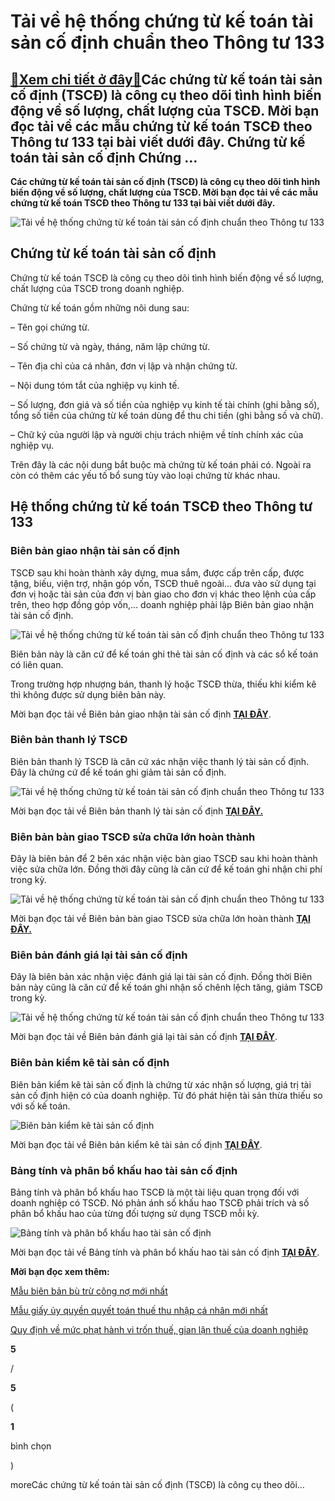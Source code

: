 Tải về hệ thống chứng từ kế toán tài sản cố định chuẩn theo Thông tư 133
========================================================================

[:gift:Xem chi tiết ở đây:gift:](https://hddtvn.com/tai-ve-he-thong-chung-tu-ke-toan-tai-san-co-dinh-chuan-theo-thong-tu-133/)Các chứng từ kế toán tài sản cố định (TSCĐ) là công cụ theo dõi tình hình biến động về số lượng, chất lượng của TSCĐ. Mời bạn đọc tải về các mẫu chứng từ kế toán TSCĐ theo Thông tư 133 tại bài viết dưới đây. Chứng từ kế toán tài sản cố định Chứng …
--------------------------------------------------------------------------------------------------------------------------------------------------------------------------------------------------------------------------------------------------------

**Các chứng từ kế toán tài sản cố định (TSCĐ) là công cụ theo dõi tình hình biến động về số lượng, chất lượng của TSCĐ. Mời bạn đọc tải về các mẫu chứng từ kế toán TSCĐ theo Thông tư 133 tại bài viết dưới đây.**


![ Tải về hệ thống chứng từ kế toán tài sản cố định chuẩn theo Thông tư 133](https://hddtvn.com/wp-content/uploads/2021/01/x8UWFXh.png " Tải về hệ thống chứng từ kế toán tài sản cố định chuẩn theo Thông tư 133")


Chứng từ kế toán tài sản cố định
--------------------------------


Chứng từ kế toán TSCĐ là công cụ theo dõi tình hình biến động về số lượng, chất lượng của TSCĐ trong doanh nghiệp.


Chứng từ kế toán gồm những nôi dung sau:


– Tên gọi chứng từ.


– Số chứng từ và ngày, tháng, năm lập chứng từ.


– Tên địa chỉ của cá nhân, đơn vị lập và nhận chứng từ.


– Nội dung tóm tắt của nghiệp vụ kinh tế.


– Số lượng, đơn giá và số tiền của nghiệp vụ kinh tế tài chính (ghi bằng số), tổng số tiền của chứng từ kế toán dùng để thu chi tiền (ghi bằng số và chữ).


– Chữ ký của người lập và người chịu trách nhiệm về tính chính xác của nghiệp vụ.


Trên đây là các nội dung bắt buộc mà chứng từ kế toán phải có. Ngoài ra còn có thêm các yếu tố bổ sung tùy vào loại chứng từ khác nhau.


Hệ thống chứng từ kế toán TSCĐ theo Thông tư 133
------------------------------------------------


### Biên bản giao nhận tài sản cố định


TSCĐ sau khi hoàn thành xây dựng, mua sắm, được cấp trên cấp, được tặng, biếu, viện trợ, nhận góp vốn, TSCĐ thuê ngoài… đưa vào sử dụng tại đơn vị hoặc tài sản của đơn vị bàn giao cho đơn vị khác theo lệnh của cấp trên, theo hợp đồng góp vốn,… doanh nghiệp phải lập Biên bản giao nhận tài sản cố định.


![ Tải về hệ thống chứng từ kế toán tài sản cố định chuẩn theo Thông tư 133](https://hddtvn.com/wp-content/uploads/2021/01/aeIhgIC.png " Tải về hệ thống chứng từ kế toán tài sản cố định chuẩn theo Thông tư 133")


Biên bản này là căn cứ để kế toán ghi thẻ tài sản cố định và các sổ kế toán có liên quan.


Trong trường hợp nhượng bán, thanh lý hoặc TSCĐ thừa, thiếu khi kiểm kê thì không được sử dụng biên bản này.


Mời bạn đọc tải về Biên bản giao nhận tài sản cố định [**TẠI ĐÂY**](http://www.mediafire.com/file/1pc4yvs1dgdlalf/bi%25C3%25AAn_b%25E1%25BA%25A3n_giao_nh%25E1%25BA%25ADn_TSC%25C4%2590_th%25C3%25B4ng_t%25C6%25B0_133.docx/file).


### Biên bản thanh lý TSCĐ


Biên bản thanh lý TSCĐ là căn cứ xác nhận việc thanh lý tài sản cố định. Đây là chứng cứ để kế toán ghi giảm tài sản cố định.


![ Tải về hệ thống chứng từ kế toán tài sản cố định chuẩn theo Thông tư 133](https://hddtvn.com/wp-content/uploads/2021/01/h1QELbm.png " Tải về hệ thống chứng từ kế toán tài sản cố định chuẩn theo Thông tư 133")


Mời bạn đọc tải về Biên bản thanh lý tài sản cố định [**TẠI ĐÂY.**](http://www.mediafire.com/file/a0sirmct8k7w4jf/bi%25C3%25AAn_b%25E1%25BA%25A3n_thanh_l%25C3%25BD_TSC%25C4%2590_th%25C3%25B4ng_t%25C6%25B0_133.docx/file)


### Biên bản bàn giao TSCĐ sửa chữa lớn hoàn thành


Đây là biên bản để 2 bên xác nhận việc bàn giao TSCĐ sau khi hoàn thành việc sửa chữa lớn. Đồng thời đây cũng là căn cứ để kế toán ghi nhận chi phí trong kỳ.


![ Tải về hệ thống chứng từ kế toán tài sản cố định chuẩn theo Thông tư 133](https://hddtvn.com/wp-content/uploads/2021/01/gsa3ENC.png " Tải về hệ thống chứng từ kế toán tài sản cố định chuẩn theo Thông tư 133")


Mời bạn đọc tải về Biên bản bàn giao TSCĐ sửa chữa lớn hoàn thành [**TẠI ĐÂY.**](http://www.mediafire.com/file/w4d017kakse8zxn/Bi%25C3%25AAn_b%25E1%25BA%25A3n_b%25C3%25A0n_giao_TSC%25C4%2590_s%25E1%25BB%25ADa_ch%25E1%25BB%25AFa_l%25E1%25BB%259Bn_ho%25C3%25A0n_th%25C3%25A0nh.docx/file)


### Biên bản đánh giá lại tài sản cố định


Đây là biên bản xác nhận việc đánh giá lại tài sản cố định. Đồng thời Biên bản này cũng là căn cứ để kế toán ghi nhận số chênh lệch tăng, giảm TSCĐ trong kỳ.


![ Tải về hệ thống chứng từ kế toán tài sản cố định chuẩn theo Thông tư 133](https://hddtvn.com/wp-content/uploads/2021/01/RddHS8n.png " Tải về hệ thống chứng từ kế toán tài sản cố định chuẩn theo Thông tư 133")


Mời bạn đọc tải về Biên bản đánh giá lại tài sản cố định [**TẠI ĐÂY**](http://www.mediafire.com/file/niot5bja9pe6v04/Bi%25C3%25AAn_b%25E1%25BA%25A3n_%25C4%2591%25C3%25A1nh_gi%25C3%25A1_l%25E1%25BA%25A1i_TSC%25C4%2590.docx/file).


### Biên bản kiểm kê tài sản cố định


Biên bản kiểm kê tài sản cố định là chứng từ xác nhận số lượng, giá trị tài sản cố định hiện có của doanh nghiệp. Từ đó phát hiện tài sản thừa thiếu so với số kế toán.


![Biên bản kiểm kê tài sản cố định](https://hddtvn.com/wp-content/uploads/2021/01/TijJ86M.png "Biên bản kiểm kê tài sản cố định")


Mời bạn đọc tải về Biên bản kiểm kê tài sản cố định [**TẠI ĐÂY**](http://www.mediafire.com/file/tk0yb728muabsht/bi%25C3%25AAn_b%25E1%25BA%25A3n_ki%25E1%25BB%2583m_k%25C3%25AA_TSC%25C4%2590_th%25C3%25B4ng_t%25C6%25B0_133.docx/file).


### Bảng tính và phân bổ khấu hao tài sản cố định


Bảng tính và phân bổ khấu hao TSCĐ là một tài liệu quan trọng đối với doanh nghiệp có TSCĐ. Nó phản ánh số khấu hao TSCĐ phải trích và số phân bổ khấu hao của từng đối tượng sử dụng TSCĐ mỗi kỳ.


![Bảng tính và phân bổ khấu hao tài sản cố định](https://hddtvn.com/wp-content/uploads/2021/01/x8UWFXh.png "Bảng tính và phân bổ khấu hao tài sản cố định")


Mời bạn đọc tải về Bảng tính và phân bổ khấu hao tài sản cố định [**TẠI ĐÂY**](http://www.mediafire.com/file/26bnltr49n0vauk/B%25E1%25BA%25A3ng_t%25C3%25ADnh_v%25C3%25A0_ph%25C3%25A2n_b%25E1%25BB%2595_kh%25E1%25BA%25A5u_hao_TSC%25C4%2590_theo_th%25C3%25B4ng_t%25C6%25B0_133.docx/file).


**Mời bạn đọc xem thêm:**


[Mẫu biên bản bù trừ công nợ mới nhất](#)


[Mẫu giấy ủy quyền quyết toán thuế thu nhập cá nhân mới nhất](#)


[Quy định về mức phạt hành vi trốn thuế, gian lận thuế của doanh nghiệp](#)








































**5**  

/  

**5**  

(  

**1**  

  

 bình chọn   

)


moreCác chứng từ kế toán tài sản cố định (TSCĐ) là công cụ theo dõi…

